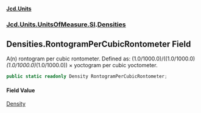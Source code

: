#### [Jcd.Units](index.md 'index')
### [Jcd.Units.UnitsOfMeasure.SI](Jcd.Units.UnitsOfMeasure.SI.md 'Jcd.Units.UnitsOfMeasure.SI').[Densities](Densities.md 'Jcd.Units.UnitsOfMeasure.SI.Densities')

## Densities.RontogramPerCubicRontometer Field

A(n) rontogram per cubic rontometer. Defined as: (1.0/1000.0)/((1.0/1000.0)*(1.0/1000.0)*(1.0/1000.0)) × yoctogram per cubic yoctometer.

```csharp
public static readonly Density RontogramPerCubicRontometer;
```

#### Field Value
[Density](Density.md 'Jcd.Units.UnitTypes.Density')